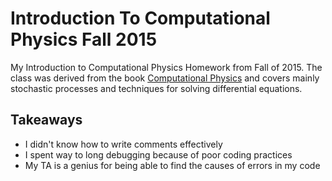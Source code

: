 # Introduction To Computational Physics Fall 2015

My Introduction to Computational Physics Homework from Fall of 2015. The class was derived from the book [Computational Physics](https://www.amazon.com/Computational-Physics-Introduction-Franz-Vesely/dp/0306466317) and covers mainly stochastic processes and techniques for solving differential equations.

## Takeaways
* I didn't know how to write comments effectively
* I spent way to long debugging because of poor coding practices
* My TA is a genius for being able to find the causes of errors in my code
